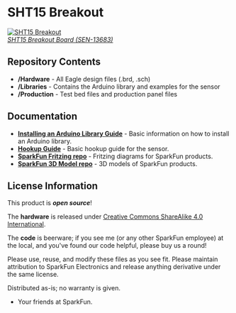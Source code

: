 SHT15 Breakout
==============
[![SHT15 Breakout](https://cdn.sparkfun.com/assets/parts/1/1/1/3/9/13683-01.jpg)  
*SHT15 Breakout Board (SEN-13683)*](https://www.sparkfun.com/products/13683)

Repository Contents
-------------------
* **/Hardware** - All Eagle design files (.brd, .sch)
* **/Libraries** - Contains the Arduino library and examples for the sensor
* **/Production** - Test bed files and production panel files


Documentation
--------------
* **[Installing an Arduino Library Guide](https://learn.sparkfun.com/tutorials/installing-an-arduino-library)** - Basic information on how to install an Arduino library.
* **[Hookup Guide](https://learn.sparkfun.com/tutorials/sht15-humidity-and-temperature-sensor-hookup-guide)** - Basic hookup guide for the sensor.
* **[SparkFun Fritzing repo](https://github.com/sparkfun/Fritzing_Parts)** - Fritzing diagrams for SparkFun products.
* **[SparkFun 3D Model repo](https://github.com/sparkfun/3D_Models)** - 3D models of SparkFun products. 

License Information
-------------------
This product is _**open source**_! 

The **hardware** is released under [Creative Commons ShareAlike 4.0 International](https://creativecommons.org/licenses/by-sa/4.0/).

The **code** is beerware; if you see me (or any other SparkFun employee) at the local, and you've found our code helpful, please buy us a round!

Please use, reuse, and modify these files as you see fit. Please maintain attribution to SparkFun Electronics and release anything derivative under the same license.

Distributed as-is; no warranty is given.

- Your friends at SparkFun.

